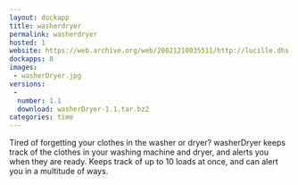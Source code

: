 ```yaml
---
layout: dockapp
title: washerdryer
permalink: washerdryer
hosted: 1
website: https://web.archive.org/web/20021210035511/http://lucille.dhs.org/washerDryer.html
dockapps: 8
images:
 - washerDryer.jpg
versions:
 -
  number: 1.1
  download: washerDryer-1.1.tar.bz2
categories: time
---
```

Tired of forgetting your clothes in the washer or dryer?  washerDryer keeps
track of the clothes in your washing machine and dryer, and alerts you when they
are ready. Keeps track of up to 10 loads at once, and can alert you in a
multitude of ways.

